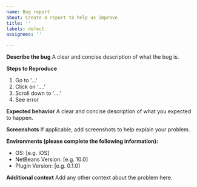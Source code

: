 ```yaml
---
name: Bug report
about: Create a report to help us improve
title: ''
labels: defect
assignees: ''

---
```


**Describe the bug**
A clear and concise description of what the bug is.

**Steps to Reproduce**
1. Go to '...'
2. Click on '....'
3. Scroll down to '....'
4. See error

**Expected behavior**
A clear and concise description of what you expected to happen.

**Screenshots**
If applicable, add screenshots to help explain your problem.

**Environments (please complete the following information):**
 - OS: [e.g. iOS]
 - NetBeans Version: [e.g. 10.0]
 - Plugin Version: [e.g. 0.1.0]

**Additional context**
Add any other context about the problem here.
